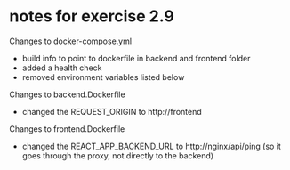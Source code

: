 # notes for exercise 2.9

Changes to docker-compose.yml

- build info to point to dockerfile in backend and frontend folder
- added a health check
- removed environment variables listed below

Changes to backend.Dockerfile

- changed the REQUEST_ORIGIN to http://frontend

Changes to frontend.Dockerfile

- changed the REACT_APP_BACKEND_URL to http://nginx/api/ping (so it goes through the proxy, not directly to the backend)

